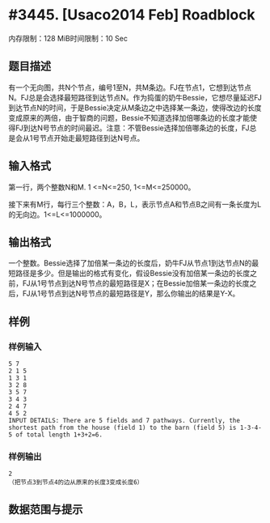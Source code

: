 # #3445. [Usaco2014 Feb] Roadblock

内存限制：128 MiB时间限制：10 Sec

## 题目描述

有一个无向图，共N个节点，编号1至N，共M条边。FJ在节点1，它想到达节点N。FJ总是会选择最短路径到达节点N。作为捣蛋的奶牛Bessie，它想尽量延迟FJ到达节点N的时间，于是Bessie决定从M条边之中选择某一条边，使得改边的长度变成原来的两倍，由于智商的问题，Bessie不知道选择加倍哪条边的长度才能使得FJ到达N号节点的时间最迟。注意：不管Bessie选择加倍哪条边的长度，FJ总是会从1号节点开始走最短路径到达N号点。 

## 输入格式

 第一行，两个整数N和M. 1 <=N<=250, 1<=M<=250000。 

 接下来有M行，每行三个整数：A，B，L，表示节点A和节点B之间有一条长度为L的无向边。1<=L<=1000000。 

## 输出格式

  一个整数。Bessie选择了加倍某一条边的长度后，奶牛FJ从节点1到达节点N的最短路径是多少。但是输出的格式有变化，假设Bessie没有加倍某一条边的长度之前，FJ从1号节点到达N号节点的最短路径是X；在Bessie加倍某一条边的长度之后，FJ从1号节点到达N号节点的最短路径是Y，那么你输出的结果是Y-X。 

## 样例

### 样例输入

    
    5 7
    2 1 5
    1 3 1
    3 2 8
    3 5 7
    3 4 3
    2 4 7
    4 5 2
    INPUT DETAILS: There are 5 fields and 7 pathways. Currently, the shortest path from the house (field 1) to the barn (field 5) is 1-3-4-5 of total length 1+3+2=6. 
    

### 样例输出

    
    2
    （把节点3到节点4的边从原来的长度3变成长度6）   
    

## 数据范围与提示
